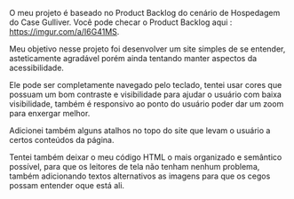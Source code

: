 O meu projeto é baseado no Product Backlog do cenário de Hospedagem do Case Gulliver. Você pode checar o Product Backlog aqui : https://imgur.com/a/I6G41MS.

Meu objetivo nesse projeto foi desenvolver um site simples de se entender, asteticamente agradável porém ainda tentando manter aspectos da acessibilidade.

Ele pode ser completamente navegado pelo teclado, tentei usar cores que possuam um bom contraste e visibilidade para ajudar o usuário com baixa visibilidade, também é responsivo ao ponto do usuário poder dar um zoom para enxergar melhor.

Adicionei também alguns atalhos no topo do site que levam o usuário a certos conteúdos da página.

Tentei também deixar o meu código HTML o mais organizado e semântico possível, para que os leitores de tela não tenham nenhum problema, também adicionando textos alternativos as imagens para que os cegos possam entender oque está ali.


